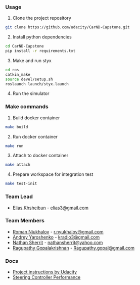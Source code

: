 
### Usage

1. Clone the project repository
```bash
git clone https://github.com/udacity/CarND-Capstone.git
```

2. Install python dependencies
```bash
cd CarND-Capstone
pip install -r requirements.txt
```
3. Make and run styx
```bash
cd ros
catkin_make
source devel/setup.sh
roslaunch launch/styx.launch
```
4. Run the simulator

### Make commands

1. Build docker container

```bash
make build
```

2. Run docker container

```bash
make run
```

3. Attach to docker container

```bash
make attach
```

4. Prepare workspace for integration test

```bash
make test-init
```

### Team Lead
* [Elias Khsheibun](https://github.com/elias3) - elias3@gmail.com
### Team Members
* [Roman Niukhalov](https://github.com/nyukhalov) - r.nyukhalov@gmail.com
* [Andrey Yaroshenko](https://github.com/kradio3) - kradio3@gmail.com
* [Nathan Sherrit](https://github.com/nathansherrit) - nathansherrit@yahoo.com
* [Ragupathy Gopalakrishnan](https://github.com/ragu-git) - Ragupathy.gopal@gmail.com

### Docs

- [Project instructions by Udacity](UDACITY.md)
- [Steering Controller Performance](steer_perf.md)
